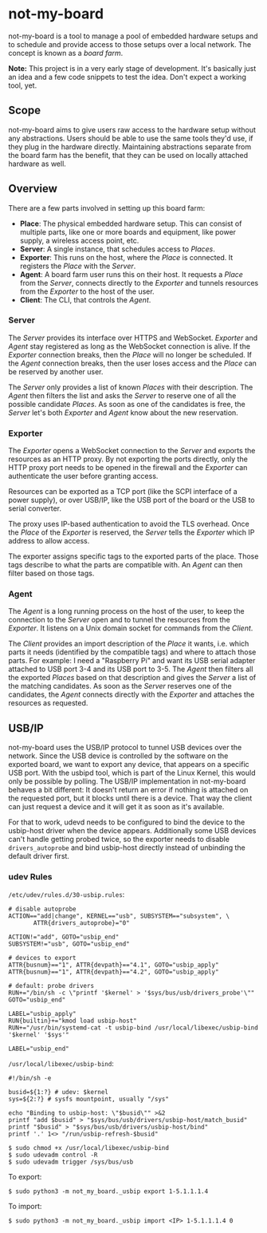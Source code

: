 # not-my-board

not-my-board is a tool to manage a pool of embedded hardware setups and to
schedule and provide access to those setups over a local network. The concept is
known as a *board farm*.

**Note:** This project is in a very early stage of development. It's basically
just an idea and a few code snippets to test the idea. Don't expect a working
tool, yet.

## Scope

not-my-board aims to give users raw access to the hardware setup without any
abstractions. Users should be able to use the same tools they'd use, if they
plug in the hardware directly. Maintaining abstractions separate from the board
farm has the benefit, that they can be used on locally attached hardware as
well.

## Overview

There are a few parts involved in setting up this board farm:

- **Place**: The physical embedded hardware setup. This can consist of multiple
  parts, like one or more boards and equipment, like power supply, a wireless
  access point, etc.
- **Server**: A single instance, that schedules access to *Places*.
- **Exporter**: This runs on the host, where the *Place* is connected. It
  registers the *Place* with the *Server*.
- **Agent**: A board farm user runs this on their host. It requests a *Place*
  from the *Server*, connects directly to the *Exporter* and tunnels resources
  from the *Exporter* to the host of the user.
- **Client**: The CLI, that controls the *Agent*.

### Server

The *Server* provides its interface over HTTPS and WebSocket. *Exporter* and
*Agent* stay registered as long as the WebSocket connection is alive. If the
*Exporter* connection breaks, then the *Place* will no longer be scheduled. If
the *Agent* connection breaks, then the user loses access and the *Place* can be
reserved by another user.

The *Server* only provides a list of known *Places* with their description. The
*Agent* then filters the list and asks the *Server* to reserve one of all the
possible candidate *Places*. As soon as one of the candidates is free, the
*Server* let's both *Exporter* and *Agent* know about the new reservation.

### Exporter

The *Exporter* opens a WebSocket connection to the *Server* and exports the
resources as an HTTP proxy. By not exporting the ports directly, only the HTTP
proxy port needs to be opened in the firewall and the *Exporter* can
authenticate the user before granting access.

Resources can be exported as a TCP port (like the SCPI interface of a power
supply), or over USB/IP, like the USB port of the board or the USB to serial
converter.

The proxy uses IP-based authentication to avoid the TLS overhead. Once the
*Place* of the *Exporter* is reserved, the *Server* tells the *Exporter* which
IP address to allow access.

The exporter assigns specific tags to the exported parts of the place. Those
tags describe to what the parts are compatible with. An *Agent* can then filter
based on those tags.

### Agent

The *Agent* is a long running process on the host of the user, to keep the
connection to the *Server* open and to tunnel the resources from the *Exporter*.
It listens on a Unix domain socket for commands from the *Client*.

The *Client* provides an import description of the *Place* it wants, i.e. which
parts it needs (identified by the compatible tags) and where to attach those
parts. For example: I need a "Raspberry Pi" and want its USB serial adapter
attached to USB port 3-4 and its USB port to 3-5. The *Agent* then filters all
the exported *Places* based on that description and gives the *Server* a list of
the matching candidates. As soon as the *Server* reserves one of the candidates,
the *Agent* connects directly with the *Exporter* and attaches the resources as
requested.

## USB/IP

not-my-board uses the USB/IP protocol to tunnel USB devices over the network.
Since the USB device is controlled by the software on the exported board, we
want to export any device, that appears on a specific USB port. With the usbipd
tool, which is part of the Linux Kernel, this would only be possible by polling.
The USB/IP implementation in not-my-board behaves a bit different: It doesn't
return an error if nothing is attached on the requested port, but it blocks
until there is a device. That way the client can just request a device and it
will get it as soon as it's available.

For that to work, udevd needs to be configured to bind the device to the
usbip-host driver when the device appears. Additionally some USB devices can't
handle getting probed twice, so the exporter needs to disable
`drivers_autoprobe` and bind usbip-host directly instead of unbinding the
default driver first.

### udev Rules

`/etc/udev/rules.d/30-usbip.rules`:

```
# disable autoprobe
ACTION=="add|change", KERNEL=="usb", SUBSYSTEM=="subsystem", \
       ATTR{drivers_autoprobe}="0"

ACTION!="add", GOTO="usbip_end"
SUBSYSTEM!="usb", GOTO="usbip_end"

# devices to export
ATTR{busnum}=="1", ATTR{devpath}=="4.1", GOTO="usbip_apply"
ATTR{busnum}=="1", ATTR{devpath}=="4.2", GOTO="usbip_apply"

# default: probe drivers
RUN+="/bin/sh -c \"printf '$kernel' > '$sys/bus/usb/drivers_probe'\""
GOTO="usbip_end"

LABEL="usbip_apply"
RUN{builtin}+="kmod load usbip-host"
RUN+="/usr/bin/systemd-cat -t usbip-bind /usr/local/libexec/usbip-bind '$kernel' '$sys'"

LABEL="usbip_end"
```

`/usr/local/libexec/usbip-bind`:

```
#!/bin/sh -e

busid=${1:?} # udev: $kernel
sys=${2:?} # sysfs mountpoint, usually "/sys"

echo "Binding to usbip-host: \"$busid\"" >&2
printf "add $busid" > "$sys/bus/usb/drivers/usbip-host/match_busid"
printf "$busid" > "$sys/bus/usb/drivers/usbip-host/bind"
printf '.' 1<> "/run/usbip-refresh-$busid"
```

```console
$ sudo chmod +x /usr/local/libexec/usbip-bind
$ sudo udevadm control -R
$ sudo udevadm trigger /sys/bus/usb
```

To export:
```console
$ sudo python3 -m not_my_board._usbip export 1-5.1.1.1.4
```

To import:
```console
$ sudo python3 -m not_my_board._usbip import <IP> 1-5.1.1.1.4 0
```
